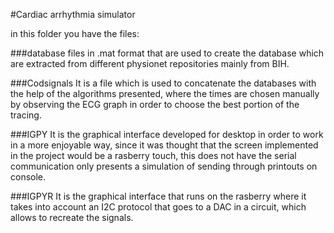 #Cardiac arrhythmia simulator

in this folder you have the files:

###database
files in .mat format that are used to create the database which are extracted from different physionet repositories mainly from BIH.

###Codsignals
It is a file which is used to concatenate the databases with the help of the algorithms presented, where the times are chosen manually by observing the ECG graph in order to choose the best portion of the tracing.

###IGPY
It is the graphical interface developed for desktop in order to work in a more enjoyable way, since it was thought that the screen implemented in the project would be a rasberry touch, this does not have the serial communication only presents a simulation of sending through printouts on console.

###IGPYR
It is the graphical interface that runs on the rasberry where it takes into account an I2C protocol that goes to a DAC in a circuit, which allows to recreate the signals.
